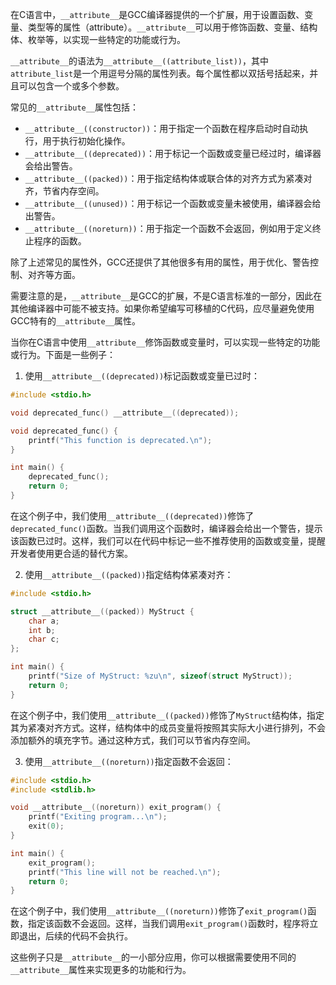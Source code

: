 在C语言中，`__attribute__`是GCC编译器提供的一个扩展，用于设置函数、变量、类型等的属性（attribute）。`__attribute__`可以用于修饰函数、变量、结构体、枚举等，以实现一些特定的功能或行为。

`__attribute__`的语法为`__attribute__((attribute_list))`，其中`attribute_list`是一个用逗号分隔的属性列表。每个属性都以双括号括起来，并且可以包含一个或多个参数。

常见的`__attribute__`属性包括：

- `__attribute__((constructor))`：用于指定一个函数在程序启动时自动执行，用于执行初始化操作。
- `__attribute__((deprecated))`：用于标记一个函数或变量已经过时，编译器会给出警告。
- `__attribute__((packed))`：用于指定结构体或联合体的对齐方式为紧凑对齐，节省内存空间。
- `__attribute__((unused))`：用于标记一个函数或变量未被使用，编译器会给出警告。
- `__attribute__((noreturn))`：用于指定一个函数不会返回，例如用于定义终止程序的函数。

除了上述常见的属性外，GCC还提供了其他很多有用的属性，用于优化、警告控制、对齐等方面。

需要注意的是，`__attribute__`是GCC的扩展，不是C语言标准的一部分，因此在其他编译器中可能不被支持。如果你希望编写可移植的C代码，应尽量避免使用GCC特有的`__attribute__`属性。

当你在C语言中使用`__attribute__`修饰函数或变量时，可以实现一些特定的功能或行为。下面是一些例子：

1. 使用`__attribute__((deprecated))`标记函数或变量已过时：

```c
#include <stdio.h>

void deprecated_func() __attribute__((deprecated));

void deprecated_func() {
    printf("This function is deprecated.\n");
}

int main() {
    deprecated_func();
    return 0;
}
```

在这个例子中，我们使用`__attribute__((deprecated))`修饰了`deprecated_func()`函数。当我们调用这个函数时，编译器会给出一个警告，提示该函数已过时。这样，我们可以在代码中标记一些不推荐使用的函数或变量，提醒开发者使用更合适的替代方案。

2. 使用`__attribute__((packed))`指定结构体紧凑对齐：

```c
#include <stdio.h>

struct __attribute__((packed)) MyStruct {
    char a;
    int b;
    char c;
};

int main() {
    printf("Size of MyStruct: %zu\n", sizeof(struct MyStruct));
    return 0;
}
```

在这个例子中，我们使用`__attribute__((packed))`修饰了`MyStruct`结构体，指定其为紧凑对齐方式。这样，结构体中的成员变量将按照其实际大小进行排列，不会添加额外的填充字节。通过这种方式，我们可以节省内存空间。

3. 使用`__attribute__((noreturn))`指定函数不会返回：

```c
#include <stdio.h>
#include <stdlib.h>

void __attribute__((noreturn)) exit_program() {
    printf("Exiting program...\n");
    exit(0);
}

int main() {
    exit_program();
    printf("This line will not be reached.\n");
    return 0;
}
```

在这个例子中，我们使用`__attribute__((noreturn))`修饰了`exit_program()`函数，指定该函数不会返回。这样，当我们调用`exit_program()`函数时，程序将立即退出，后续的代码不会执行。

这些例子只是`__attribute__`的一小部分应用，你可以根据需要使用不同的`__attribute__`属性来实现更多的功能和行为。

